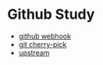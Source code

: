 # Github Study


- [github webhook](./webhook.md)
- [git cherry-pick](./cherry-pick.md)
- [upstream](./upstream.md)
